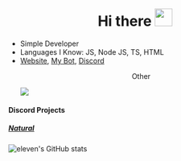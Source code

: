 <h1 align="center">Hi there <img src="https://media.tenor.com/images/dc6f6c34607462dd22571347ce23957e/tenor.gif" height="35px"></h1>

<ul>
  <li>Simple Developer</li>
  <li>Languages I Know: JS, Node JS, TS, HTML</li>
  <li><a href="https://eleven11.cf">Website</a>, <a href="https://music-natural.cf">My Bot</a>, <a href="https://discord.gg/roxybotlist">Discord</a></li>
  <p align="center">Other</p>
  <a target="_blank" href="https://www.instagram.com/eleven_qw/"><img style="25px" src="https://upload.wikimedia.org/wikipedia/commons/thumb/e/e7/Instagram_logo_2016.svg/768px-Instagram_logo_2016.svg.png"></a>
</ul>
<h4> Discord Projects</h4>
<h5> <a href="https://music-natural.cf">Natural</a></h5>

![eleven's GitHub stats](https://github-readme-stats.vercel.app/api?username=eleventhe&show_icons=true&theme=radical)
<br>
